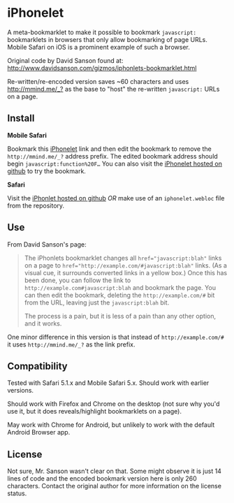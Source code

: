 # iPhonelet
A meta-bookmarklet to make it possible to bookmark `javascript:` bookmarklets in browsers
that only allow bookmarking of page URLs. Mobile Safari on iOS is a prominent example of
such a browser.

Original code by David Sanson found at: <http://www.davidsanson.com/gizmos/iphonlets-bookmarklet.html>

Re-written/re-encoded version saves ~60 characters and uses <http://mmind.me/_?> as the
base to "host" the re-written `javascript:` URLs on a page.

## Install
**Mobile Safari**
 
Bookmark this [iPhonelet](http://mmind.me/_?javascript:function%20F%28%29{var%20i=0,L=document.links,A;for%28;i&lt;L.length;i++%29{A=L[i];if%28A.protocol=='javascript:'%29{A.href='http://mmind.me/_?'+A.href;A.style.padding='5px';A.style.border='thin%20solid%20#ccc';A.style.background='#ff3';A.style.color='#000'}}}F%28%29)
link and then edit the bookmark to remove the `http://mmind.me/_?` address prefix. The
edited bookmark address should begin `javascript:function%20F…` You can also visit the
[iPhonelet hosted on github](http://mobilemind.github.com/iphonelet/) to try the bookmark.
 
**Safari**

Visit the [iPhonlet hosted on github](http://mobilemind.github.com/iphonelet/)
 *OR* make use of an `iphonelet.webloc` file from the repository.

## Use
From David Sanson's page:

>The iPhonlets bookmarklet changes all `href="javascript:blah"` links on a page to
>`href="http://example.com/#javascript:blah"` links. (As a visual cue, it surrounds 
>converted links in a yellow box.) Once this has been done, you can follow the link to 
>`http://example.com#javascript:blah` and bookmark the page. You can then edit the bookmark,
>deleting the `http://example.com/#` bit from the URL, leaving just the `javascript:blah` bit.
>
>The process is a pain, but it is less of a pain than any other option, and it works.

One minor difference in this version is that instead of `http://example.com/#` it uses
`http://mmind.me/_?` as the link prefix.

## Compatibility
Tested with Safari 5.1.x and Mobile Safari 5.x. Should work with earlier versions.

Should work with Firefox and Chrome on the desktop (not sure why you'd use it, but it does
reveals/highlight bookmarklets on a page).

May work with Chrome for Android, but unlikely to work with the default Android Browser app.

## License
Not sure, Mr. Sanson wasn't clear on that. Some might observe it is just 14 lines of code
and the encoded bookmark version here is only 260 characters. Contact the original author
for more information on the license status.
